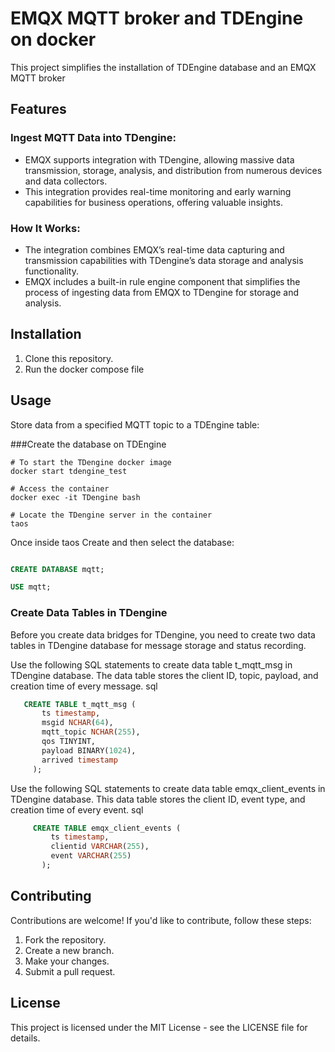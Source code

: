 # EMQX MQTT broker and TDEngine on docker

This project simplifies the installation of TDEngine database and an EMQX MQTT broker

## Features

### Ingest MQTT Data into TDengine:
- EMQX supports integration with TDengine, allowing massive data transmission, storage, analysis, and distribution from numerous devices and data collectors.
- This integration provides real-time monitoring and early warning capabilities for business operations, offering valuable insights.
### How It Works:
- The integration combines EMQX’s real-time data capturing and transmission capabilities with TDengine’s data storage and analysis functionality.
- EMQX includes a built-in rule engine component that simplifies the process of ingesting data from EMQX to TDengine for storage and analysis.


## Installation

1. Clone this repository.
2. Run the docker compose file

## Usage

Store data from a specified MQTT topic to a TDEngine table:

###Create the database on TDEngine

```shell
# To start the TDengine docker image 
docker start tdengine_test

# Access the container
docker exec -it TDengine bash

# Locate the TDengine server in the container
taos
```
Once inside taos Create and then select the database:

```sql

CREATE DATABASE mqtt;

USE mqtt;
```

### Create Data Tables in TDengine

Before you create data bridges for TDengine, you need to create two data tables in TDengine database for message storage and status recording.

Use the following SQL statements to create data table t_mqtt_msg in TDengine database. The data table stores the client ID, topic, payload, and creation time of every message.
sql
```sql
   CREATE TABLE t_mqtt_msg (
       ts timestamp,
       msgid NCHAR(64),
       mqtt_topic NCHAR(255),
       qos TINYINT,
       payload BINARY(1024),
       arrived timestamp
     );
```
Use the following SQL statements to create data table emqx_client_events in TDengine database. This data table stores the client ID, event type, and creation time of every event.
sql

```sql
     CREATE TABLE emqx_client_events (
         ts timestamp,
         clientid VARCHAR(255),
         event VARCHAR(255)
       );
```



## Contributing

Contributions are welcome! If you'd like to contribute, follow these steps:
1. Fork the repository.
2. Create a new branch.
3. Make your changes.
4. Submit a pull request.

## License

This project is licensed under the MIT License - see the LICENSE file for details.
